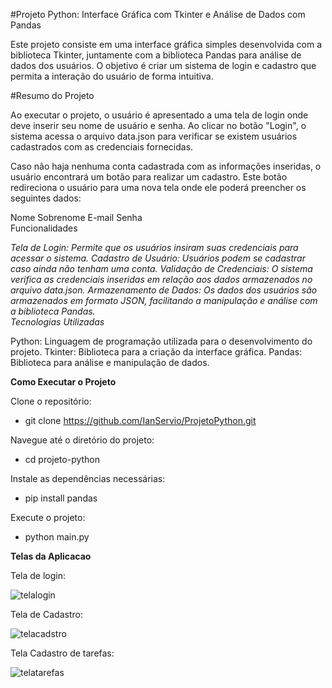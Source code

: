 #Projeto Python: Interface Gráfica com Tkinter e Análise de Dados com Pandas
   

Este projeto consiste em uma interface gráfica simples desenvolvida com a biblioteca Tkinter, juntamente com a biblioteca Pandas para análise de dados dos usuários. O objetivo é criar um sistema de login e cadastro que permita a interação do usuário de forma intuitiva.    

#Resumo do Projeto
   

Ao executar o projeto, o usuário é apresentado a uma tela de login onde deve inserir seu nome de usuário e senha. Ao clicar no botão "Login", o sistema acessa o arquivo data.json para verificar se existem usuários cadastrados com as credenciais fornecidas.    

Caso não haja nenhuma conta cadastrada com as informações inseridas, o usuário encontrará um botão para realizar um cadastro. Este botão redireciona o usuário para uma nova tela onde ele poderá preencher os seguintes dados:    

Nome
Sobrenome
E-mail
Senha    
Funcionalidades
   

*Tela de Login: Permite que os usuários insiram suas credenciais para acessar o sistema.*
*Cadastro de Usuário: Usuários podem se cadastrar caso ainda não tenham uma conta.*
*Validação de Credenciais: O sistema verifica as credenciais inseridas em relação aos dados armazenados no arquivo data.json.*
*Armazenamento de Dados: Os dados dos usuários são armazenados em formato JSON, facilitando a manipulação e análise com a biblioteca Pandas.*    
*Tecnologias Utilizadas*
   

Python: Linguagem de programação utilizada para o desenvolvimento do projeto.
Tkinter: Biblioteca para a criação da interface gráfica.
Pandas: Biblioteca para análise e manipulação de dados. 



**Como Executar o Projeto**

Clone o repositório:
 - git clone https://github.com/IanServio/ProjetoPython.git

Navegue até o diretório do projeto:
 - cd projeto-python

Instale as dependências necessárias:
 - pip install pandas

Execute o projeto:
 - python main.py


**Telas da Aplicacao**

Tela de login:

![telalogin](https://github.com/user-attachments/assets/c7d5a01d-7e63-4bb6-87a1-66c91e7e75ac)

Tela de Cadastro:

![telacadstro](https://github.com/user-attachments/assets/b54f6111-bef4-4e32-904a-a43785bc098f)

Tela Cadastro de tarefas:

![telatarefas](https://github.com/user-attachments/assets/ae319847-351d-417c-9412-f8fba64eb942)

